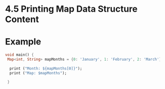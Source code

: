 # 4.5 Printing Map Data Structure Content

# Example

```dart
void main() {
 Map<int, String> mapMonths = {0: 'January', 1: 'February', 2: 'March'};
 
  print ("Month: ${mapMonths[0]}");
  print ("Map: $mapMonths");
 
 } 

```
